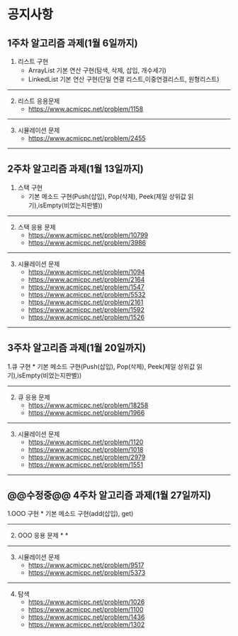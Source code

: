 공지사항
=======
1주차 알고리즘 과제(1월 6일까지)
-----
1. 리스트 구현
   * ArrayList 기본 연산 구현(탐색, 삭제, 삽입, 개수세기)
   * LinkedList 기본 연산 구현(단일 연결 리스트,이중연결리스트, 원형리스트)
*****
2. 리스트 응용문제
   * https://www.acmicpc.net/problem/1158
*****
3. 시뮬레이션 문제
   * https://www.acmicpc.net/problem/2455
*****

2주차 알고리즘 과제(1월 13일까지)
-----
1. 스택 구현
	* 기본 메소드 구현(Push(삽입), Pop(삭제), Peek(제일 상위값 읽기),isEmpty(비었는지판별))
*****
2. 스택 응용 문제
	* https://www.acmicpc.net/problem/10799
	* https://www.acmicpc.net/problem/3986
*****
3. 시뮬레이션 문제
	* https://www.acmicpc.net/problem/1094
	* https://www.acmicpc.net/problem/2164
	* https://www.acmicpc.net/problem/1547
	* https://www.acmicpc.net/problem/5532
	* https://www.acmicpc.net/problem/2161
	* https://www.acmicpc.net/problem/1592
	* https://www.acmicpc.net/problem/1526
*****

3주차 알고리즘 과제(1월 20일까지)
-----
1.큐 구현
	* 기본 메소드 구현(Push(삽입), Pop(삭제), Peek(제일 상위값 읽기),isEmpty(비었는지판별))
*****
2. 큐 응용 문제
	* https://www.acmicpc.net/problem/18258
	* https://www.acmicpc.net/problem/1966
*****
3. 시뮬레이션 문제
	* https://www.acmicpc.net/problem/1120
	* https://www.acmicpc.net/problem/1018
	* https://www.acmicpc.net/problem/2979
	* https://www.acmicpc.net/problem/1551
*****

@@수정중@@
4주차 알고리즘 과제(1월 27일까지)
-----
1.OOO 구현
	* 기본 메소드 구현(add(삽입), get)
*****
2. OOO 응용 문제
	* 
	* 
*****
3. 시뮬레이션 문제
	* https://www.acmicpc.net/problem/9517
	* https://www.acmicpc.net/problem/5373
*****
4. 탐색
	* https://www.acmicpc.net/problem/1026
	* https://www.acmicpc.net/problem/1100
	* https://www.acmicpc.net/problem/1436
	* https://www.acmicpc.net/problem/1302
